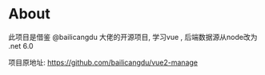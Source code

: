
# About

此项目是借鉴 @bailicangdu 大佬的开源项目, 学习vue , 后端数据源从node改为 .net 6.0

项目原地址: https://github.com/bailicangdu/vue2-manage

